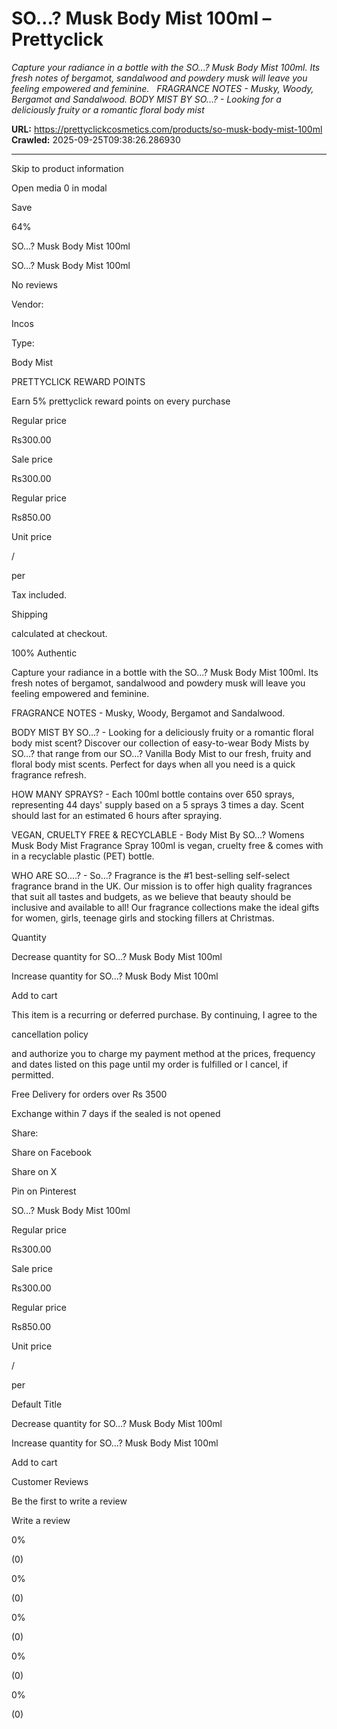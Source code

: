 # SO…? Musk Body Mist 100ml – Prettyclick

*Capture your radiance in a bottle with the SO...? Musk Body Mist 100ml. Its fresh notes of bergamot, sandalwood and powdery musk will leave you feeling empowered and feminine.   FRAGRANCE NOTES - Musky, Woody, Bergamot and Sandalwood. BODY MIST BY SO...? - Looking for a deliciously fruity or a romantic floral body mist*

**URL:** https://prettyclickcosmetics.com/products/so-musk-body-mist-100ml
**Crawled:** 2025-09-25T09:38:26.286930

---

Skip to product information

Open media 0 in modal

Save

64%

SO…? Musk Body Mist 100ml

SO…? Musk Body Mist 100ml

No reviews

Vendor:

Incos

Type:

Body Mist

PRETTYCLICK REWARD POINTS

Earn 5% prettyclick reward points on every purchase

Regular price

Rs300.00

Sale price

Rs300.00

Regular price

Rs850.00

Unit price

/

per

Tax included.

Shipping

calculated at checkout.

100% Authentic

Capture your radiance in a bottle with the SO...? Musk Body Mist 100ml. Its fresh notes of bergamot, sandalwood and powdery musk will leave you feeling empowered and feminine.

FRAGRANCE NOTES - Musky, Woody, Bergamot and Sandalwood.

BODY MIST BY SO...? - Looking for a deliciously fruity or a romantic floral body mist scent? Discover our collection of easy-to-wear Body Mists by SO…? that range from our SO...? Vanilla Body Mist to our fresh, fruity and floral body mist scents. Perfect for days when all you need is a quick fragrance refresh.

HOW MANY SPRAYS? - Each 100ml bottle contains over 650 sprays, representing 44 days' supply based on a 5 sprays 3 times a day. Scent should last for an estimated 6 hours after spraying.

VEGAN, CRUELTY FREE & RECYCLABLE - Body Mist By SO…? Womens Musk Body Mist Fragrance Spray 100ml is vegan, cruelty free & comes with in a recyclable plastic (PET) bottle.

WHO ARE SO....? - So…? Fragrance is the #1 best-selling self-select fragrance brand in the UK. Our mission is to offer high quality fragrances that suit all tastes and budgets, as we believe that beauty should be inclusive and available to all! Our fragrance collections make the ideal gifts for women, girls, teenage girls and stocking fillers at Christmas.

Quantity

Decrease quantity for SO…? Musk Body Mist 100ml

Increase quantity for SO…? Musk Body Mist 100ml

Add to cart

This item is a recurring or deferred purchase. By continuing, I agree to the

cancellation policy

and authorize you to charge my payment method at the prices, frequency and dates listed on this page until my order is fulfilled or I cancel, if permitted.

Free Delivery for orders over Rs 3500

Exchange within 7 days if the sealed is not opened

Share:

Share on Facebook

Share on X

Pin on Pinterest

SO…? Musk Body Mist 100ml

Regular price

Rs300.00

Sale price

Rs300.00

Regular price

Rs850.00

Unit price

/

per

Default Title

Decrease quantity for SO…? Musk Body Mist 100ml

Increase quantity for SO…? Musk Body Mist 100ml

Add to cart

Customer Reviews

Be the first to write a review

Write a review

0%

(0)

0%

(0)

0%

(0)

0%

(0)

0%

(0)